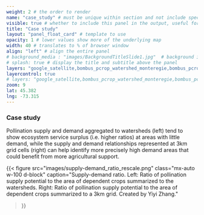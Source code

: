 ```yaml
---
weight: 2 # the order to render
name: "case_study" # must be unique within section and not include special characters
visible: true # whether to include this panel in the output, useful for testing
title: "Case study"
layout: "panel_float_card" # template to use
opacity: 1 # lower values show more of the underlying map
width: 40 # translates to % of browser window
align: "left" # align the entire panel
# background_media : "images/BackgroundTitleSlide1.jpg"  # background image rendered behind the panel, covering map
# splash: true # display the title and subtitle above the panel
layers: "google_satellite,bombus_pcrop_watershed_monteregie,bombus_pcrop_3km_monteregie" # basemap and overlaying layers
layercontrol: true
# layers: "google_satellite,bombus_pcrop_watershed_monteregie,bombus_pcrop_3km_monteregie" # basemap and overlaying layers
zoom: 9
lat: 45.382
lng: -73.315
---
```

### Case study

Pollination supply and demand aggregated to watersheds (left) tend to show ecosystem service surplus (i.e. higher ratios) at areas with little demand, while the supply and demand relationships represented at 3km grid cells (right) can help identify more precisely high demand areas that could benefit from more agricultural support.

{{< figure src="images/supply-demand_ratio_rescale.png" 
class="mx-auto w-100 d-block" 
caption="Supply-demand ratio. Left: Ratio of pollination supply potential to the area of dependent crops summarized to the watersheds. Right: Ratio of pollination supply potential to the area of dependent crops summarized to a 3km grid. Created by Yiyi Zhang." 
>}}